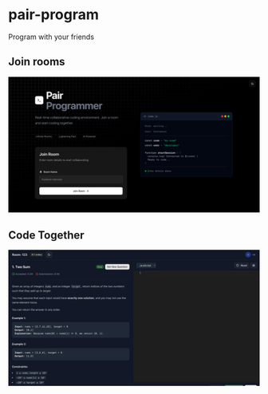 # pair-program
Program with your friends

## Join rooms
![Home](./frontend/public/image.png)

## Code Together
![Room](./frontend/public/image-1.png)
